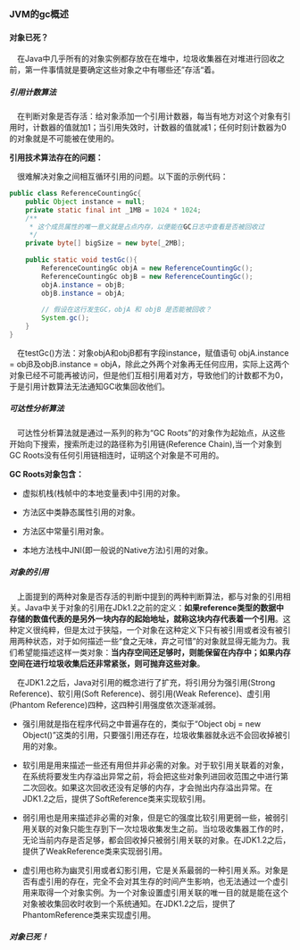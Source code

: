 ### JVM的gc概述

#### 对象已死？

&ensp;&ensp;在Java中几乎所有的对象实例都存放在在堆中，垃圾收集器在对堆进行回收之前，第一件事情就是要确定这些对象之中有哪些还”存活“着。

##### 引用计数算法
&ensp;&ensp;在判断对象是否存活：给对象添加一个引用计数器，每当有地方对这个对象有引用时，计数器的值就加1；当引用失效时，计数器的值就减1；任何时刻计数器为0的对象就是不可能被在使用的。

**引用技术算法存在的问题：**

&ensp;&ensp;很难解决对象之间相互循环引用的问题。以下面的示例代码：
```java
public class ReferenceCountingGc{
    public Object instance = null;
    private static final int _1MB = 1024 * 1024;
    /**
     * 这个成员属性的唯一意义就是占点内存，以便能在GC日志中查看是否被回收过 
     */
    private byte[] bigSize = new byte[_2MB];
    
    public static void testGc(){
        ReferenceCountingGc objA = new ReferenceCountingGc();
        ReferenceCountingGc objB = new ReferenceCountingGc();
        objA.instance = objB;
        objB.instance = objA;
        
        // 假设在这行发生GC，objA 和 objB 是否能被回收？
        System.gc();
    }
}
```
&ensp;&ensp;在testGc()方法：对象objA和objB都有字段instance，赋值语句 objA.instance = objB及objB.instance = objA，除此之外两个对象再无任何应用，实际上这两个对象已经不可能再被访问，但是他们互相引用着对方，导致他们的计数都不为0，于是引用计数算法无法通知GC收集回收他们。


##### 可达性分析算法
&ensp;&ensp;可达性分析算法就是通过一系列的称为“GC Roots”的对象作为起始点，从这些开始向下搜索，搜索所走过的路径称为引用链(Reference Chain),当一个对象到GC Roots没有任何引用链相连时，证明这个对象是不可用的。

**GC Roots对象包含：**

* 虚拟机栈(栈帧中的本地变量表)中引用的对象。

* 方法区中类静态属性引用的对象。

* 方法区中常量引用对象。

* 本地方法栈中JNI(即一般说的Native方法)引用的对象。

##### 对象的引用
&ensp;&ensp;上面提到的两种对象是否存活的判断中提到的两种判断算法，都与对象的引用相关。Java中关于对象的引用在JDk1.2之前的定义：**如果reference类型的数据中存储的数值代表的是另外一块内存的起始地址，就称这块内存代表着一个引用**。这种定义很纯粹，但是太过于狭隘，一个对象在这种定义下只有被引用或者没有被引用两种状态，对于如何描述一些“食之无味，弃之可惜”的对象就显得无能为力。我们希望能描述这样一类对象：**当内存空间还足够时，则能保留在内存中；如果内存空间在进行垃圾收集后还非常紧张，则可抛弃这些对象**。

&ensp;&ensp;在JDK1.2之后，Java对引用的概念进行了扩充，将引用分为强引用(Strong Reference)、软引用(Soft Reference)、弱引用(Weak Reference)、虚引用(Phantom Reference)四种，这四种引用强度依次逐渐减弱。

* 强引用就是指在程序代码之中普遍存在的，类似于“Object obj = new Object()”这类的引用，只要强引用还存在，垃圾收集器就永远不会回收掉被引用的对象。

* 软引用是用来描述一些还有用但并非必需的对象。对于软引用关联着的对象，在系统将要发生内存溢出异常之前，将会把这些对象列进回收范围之中进行第二次回收。如果这次回收还没有足够的内存，才会抛出内存溢出异常。在JDK1.2之后，提供了SoftReference类来实现软引用。

* 弱引用也是用来描述非必需的对象，但是它的强度比软引用更弱一些，被弱引用关联的对象只能生存到下一次垃圾收集发生之前。当垃圾收集器工作的时，无论当前内存是否足够，都会回收掉只被弱引用关联的对象。在JDK1.2之后，提供了WeakReference类来实现弱引用。

* 虚引用也称为幽灵引用或者幻影引用，它是关系最弱的一种引用关系。对象是否有虚引用的存在，完全不会对其生存的时间产生影响，也无法通过一个虚引用来取得一个对象实例。为一个对象设置虚引用关联的唯一目的就是能在这个对象被收集回收时收到一个系统通知。在JDK1.2之后，提供了PhantomReference类来实现虚引用。


##### 对象已死！
&ensp;&ensp;



